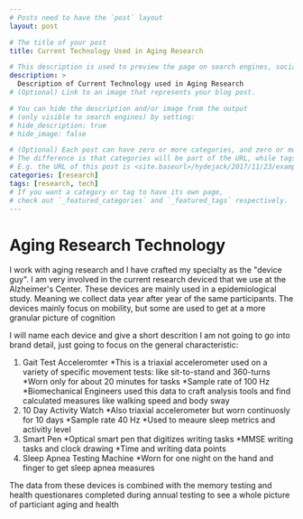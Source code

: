 ```yaml
---
# Posts need to have the `post` layout
layout: post

# The title of your post
title: Current Technology Used in Aging Research

# This description is used to preview the page on search engines, social media, etc.
description: >
  Description of Current Technology used in Aging Research
# (Optional) Link to an image that represents your blog post.

# You can hide the description and/or image from the output
# (only visible to search engines) by setting:
# hide_description: true
# hide_image: false

# (Optional) Each post can have zero or more categories, and zero or more tags.
# The difference is that categories will be part of the URL, while tags will not.
# E.g. the URL of this post is <site.baseurl>/hydejack/2017/11/23/example-content/
categories: [research]
tags: [research, tech]
# If you want a category or tag to have its own page,
# check out `_featured_categories` and `_featured_tags` respectively.
---
```




# Aging Research Technology

I work with aging research and I have crafted my specialty as the "device guy".
I am very involved in the current research deviced that we use at the Alzheimer's Center.
These devices are mainly used in a epidemiological study. Meaning we collect data year after year of the same participants.
The devices mainly focus on mobility, but some are used to get at a more granular picture of cognition

I will name each device and give a short descrition I am not going to go into brand detail, just going to focus on the general characteristic:
1. Gait Test Acceleromter
*This is a triaxial accelerometer used on a variety of specific movement tests: like sit-to-stand and 360-turns
*Worn only for about 20 minutes for tasks
*Sample rate of 100 Hz
*Biomechanical Engineers used this data to craft analysis tools and find calculated measures like walking speed and body sway
2. 10 Day Activity Watch 
*Also triaxial accelerometer but worn continuosly for 10 days
*Sample rate 40 Hz
*Used to meaure sleep metrics and activitly level
3. Smart Pen
*Optical smart pen that digitizes writing tasks
*MMSE writing tasks and clock drawing
*Time and writing data points
4. Sleep Apnea Testing Machine
*Worn for one night on the hand and finger to get sleep apnea measures

The data from these devices is combined with the memory testing and health questionares completed during annual testing to see a whole picture of particiant aging and health